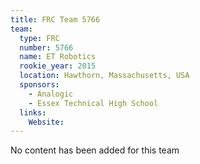 ```yaml
---
title: FRC Team 5766
team:
  type: FRC
  number: 5766
  name: ET Robotics
  rookie_year: 2015
  location: Hawthorn, Massachusetts, USA
  sponsors:
    - Analogic
    - Essex Technical High School
  links:
    Website: 
---
```

No content has been added for this team